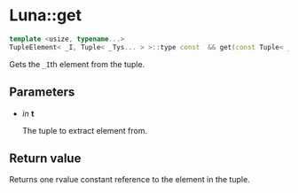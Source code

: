 # Luna::get

```c++
template <usize, typename...>
TupleElement< _I, Tuple< _Tys... > >::type const  && get(const Tuple< _Tys... > &&t)
```

Gets the `_I`th element from the tuple. 



## Parameters
* *in* **t**

    The tuple to extract element from. 

## Return value
Returns one rvalue constant reference to the element in the tuple. 

